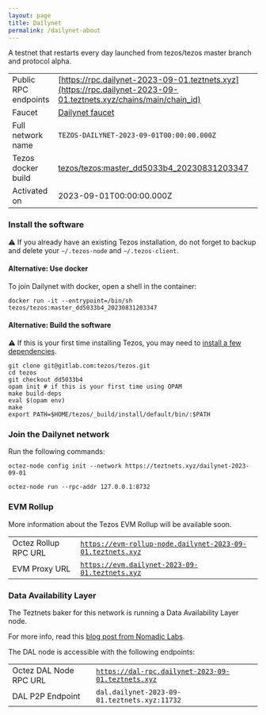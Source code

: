 ```yaml
---
layout: page
title: Dailynet
permalink: /dailynet-about
---
```


A testnet that restarts every day launched from tezos/tezos master branch and protocol alpha.

| | |
|-------|---------------------|
| Public RPC endpoints | [https://rpc.dailynet-2023-09-01.teztnets.xyz](https://rpc.dailynet-2023-09-01.teztnets.xyz/chains/main/chain_id)<br/> |
| Faucet | [Dailynet faucet](https://faucet.dailynet-2023-09-01.teztnets.xyz) |
| Full network name | `TEZOS-DAILYNET-2023-09-01T00:00:00.000Z` |
| Tezos docker build | [tezos/tezos:master_dd5033b4_20230831203347](https://hub.docker.com/r/tezos/tezos/tags?page=1&ordering=last_updated&name=master_dd5033b4_20230831203347) |
| Activated on | 2023-09-01T00:00:00.000Z |





### Install the software

⚠️  If you already have an existing Tezos installation, do not forget to backup and delete your `~/.tezos-node` and `~/.tezos-client`.



#### Alternative: Use docker

To join Dailynet with docker, open a shell in the container:

```
docker run -it --entrypoint=/bin/sh tezos/tezos:master_dd5033b4_20230831203347
```

#### Alternative: Build the software

⚠️  If this is your first time installing Tezos, you may need to [install a few dependencies](https://tezos.gitlab.io/introduction/howtoget.html#setting-up-the-development-environment-from-scratch).

```
git clone git@gitlab.com:tezos/tezos.git
cd tezos
git checkout dd5033b4
opam init # if this is your first time using OPAM
make build-deps
eval $(opam env)
make
export PATH=$HOME/tezos/_build/install/default/bin/:$PATH
```

### Join the Dailynet network

Run the following commands:

```
octez-node config init --network https://teztnets.xyz/dailynet-2023-09-01

octez-node run --rpc-addr 127.0.0.1:8732
```


### EVM Rollup

More information about the Tezos EVM Rollup will be available soon.

| | |
|-------|---------------------|
| Octez Rollup RPC URL | [`https://evm-rollup-node.dailynet-2023-09-01.teztnets.xyz`](https://evm-rollup-node.dailynet-2023-09-01.teztnets.xyz/global/block/head) |
| EVM Proxy URL | [`https://evm.dailynet-2023-09-01.teztnets.xyz`](https://evm.dailynet-2023-09-01.teztnets.xyz) |




### Data Availability Layer

The Teztnets baker for this network is running a Data Availability Layer node.

For more info, read this [blog post from Nomadic Labs](https://research-development.nomadic-labs.com/data-availability-layer-tezos.html).

The DAL node is accessible with the following endpoints:

| | |
|-------|---------------------|
| Octez DAL Node RPC URL | [`https://dal-rpc.dailynet-2023-09-01.teztnets.xyz`](https://dal-rpc.dailynet-2023-09-01.teztnets.xyz) |
| DAL P2P Endpoint | `dal.dailynet-2023-09-01.teztnets.xyz:11732` |




